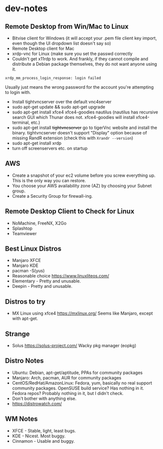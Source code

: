 # dev-notes

## Remote Desktop from Win/Mac to Linux
- Bitvise client for Windows (it will accept your .pem file client key import, even though the UI dropdown list doesn't say so)
- Remote Desktop client for Mac
- xrdp-vnc for Linux (make sure you set the passwd correctly
- Couldn't get x11rdp to work. And frankly, if they cannot compile and distribute a Debian package themselves, they do not want anyone using it.

```
xrdp_mm_process_login_response: login failed
```
Usually just means the wrong password for the account you're attempting to login with.

- Install tightvncserver over the default vnc4server
- sudo apt-get update && sudo apt-get upgrade
- sudo apt-get install xfce4 xfce4-goodies nautilus (nautilus has recursive search GUI which Thunar does not. xfce4-goodies will install xfce4-terminal, etc.)
- sudo apt-get install ~~tightvncserver~~ go to tigerVnc website and install the binary. tightvncserver doesn't support "Display" option because of missing RandR extension (check this with `Xrandr --version`)
- sudo apt-get install xrdp
- turn off screenservers etc. on startup

## AWS
- Create a snapshot of your ec2 volume before you screw everything up. This is the only way you can restore.
- You choose your AWS availability zone (AZ) by choosing your Subnet group.
- Create a Security Group for firewall-ing.

## Remote Desktop Client to Check for Linux
- NoMachine, FreeNX, X2Go
- Splashtop
- Teamviewer

## Best Linux Distros
- Manjaro XFCE
- Manjaro KDE
- pacman -S(yus) <arg>
- Reasonable choice https://www.linuxliteos.com/
- Elementary - Pretty and unusable.
- Deepin - Pretty and unusable.

## Distros to try
- MX Linux using xfce4 https://mxlinux.org/ Seems like Manjaro, except with apt-get.

## Strange
- Solus https://solus-project.com/ Wacky pkg manager (eopkg)

## Distro Notes
- Ubuntu: Debian, apt-get/aptitude, PPAs for community packages
- Manjaro: Arch, pacman, AUR for community packages
- CentOS/RedHat/AmazonLinux: Fedora, yum, basically no real support community packages. OpenSUSE build service? Has nothing in it. Fedora repos? Probably nothing in it, but I didn't check.
- Don't bother with anything else.
- https://distrowatch.com/

## WM Notes
- XFCE - Stable, light, least bugs.
- KDE - Nicest. Most buggy.
- Cinnamon - Usable and buggy.
